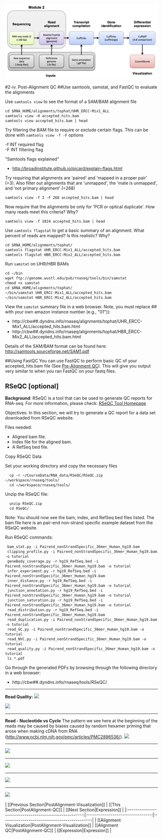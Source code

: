 ![RNA-seq Flowchart - Module 3](Images/RNA-seq_Flowchart3.png)

#2-iv. Post-Alignment QC
##Use samtools, samstat, and FastQC to evaluate the alignments

Use `samtools view` to see the format of a SAM/BAM alignment file

	cd $RNA_HOME/alignments/tophat/UHR_ERCC-Mix1_ALL
	samtools view -H accepted_hits.bam
	samtools view accepted_hits.bam | head
	
Try filtering the BAM file to require or exclude certain flags. This can be done with `samtools view -f -F` options

 -f INT   required flag  
 -F INT   filtering flag  

"Samtools flags explained"
* http://broadinstitute.github.io/picard/explain-flags.html

Try requiring that alignments are 'paired' and 'mapped in a proper pair' (=3). Also filter out alignments that are 'unmapped', the 'mate is unmapped', and 'not primary alignment' (=268)

	samtools view -f 3 -F 268 accepted_hits.bam | head
	
Now require that the alignments be only for 'PCR or optical duplicate'. How many reads meet this criteria? Why?

	samtools view -f 1024 accepted_hits.bam | head
	
Use `samtools flagstat` to get a basic summary of an alignment.  What percent of reads are mapped? Is this realistic? Why?

	cd $RNA_HOME/alignments/tophat/
	samtools flagstat UHR_ERCC-Mix1_ALL/accepted_hits.bam
	samtools flagstat HBR_ERCC-Mix2_ALL/accepted_hits.bam
	
Run `samstat` on UHR/HBR BAMs

	cd ~/bin
	wget ftp://genome.wustl.edu/pub/rnaseq/tools/bin/samstat
	chmod +x samstat
	cd $RNA_HOME/alignments/tophat/
	~/bin/samstat UHR_ERCC-Mix1_ALL/accepted_hits.bam
	~/bin/samstat HBR_ERCC-Mix2_ALL/accepted_hits.bam
	
View the `samstat` summary file in a web browser. Note, you must replace ## with your own amazon instance number (e.g., "01")):  
* http://cbw##.dyndns.info/rnaseq/alignments/tophat/UHR_ERCC-Mix1_ALL/accepted_hits.bam.html 
* http://cbw##.dyndns.info/rnaseq/alignments/tophat/HBR_ERCC-Mix2_ALL/accepted_hits.bam.html

Details of the SAM/BAM format can be found here:  
http://samtools.sourceforge.net/SAM1.pdf

##Using FastQC
You can use FastQC to perform basic QC of your accepted_hits.bam file (See [Pre-Alignment QC](https://github.com/griffithlab/rnaseq_tutorial/wiki/PreAlignment-QC)). This will give you output very similar to when you ran FastQC on your fastq files. 


## RSeQC [optional]

**Background**: RSeQC is a tool that can be used to generate QC reports for RNA-seq. For more information, please check: [RSeQC Tool Homepage](http://rseqc.sourceforge.net/)

Objectives: In this section, we will try to generate a QC report for a data set downloaded from RSeQC website. 

Files needed:

- Aligned bam file.
- Index file for the aligned bam.
- A RefSeq bed file.

Copy RSeQC Data  


Set your working directory and copy the necessary files

      cp -r ~/CourseData/RNA_data/RSeQC/RSeQC.zip ~/workspace/rnaseq/tools/
      cd ~/workspace/rnaseq/tools/

Unzip the RSeQC file:    

      unzip RSeQC.zip
      cd RSeQC/
Note: You should now see the bam, index, and RefSeq bed files listed.  The bam file here is an pair-end non-strand specific example dataset from the RSeQC website.

Run RSeQC commands:    

     bam_stat.py -i Pairend_nonStrandSpecific_36mer_Human_hg19.bam
     clipping_profile.py -i Pairend_nonStrandSpecific_36mer_Human_hg19.bam -o tutorial
     geneBody_coverage.py -r hg19_RefSeq.bed -i Pairend_nonStrandSpecific_36mer_Human_hg19.bam -o tutorial
     infer_experiment.py -r hg19_RefSeq.bed -i Pairend_nonStrandSpecific_36mer_Human_hg19.bam
     inner_distance.py -r hg19_RefSeq.bed -i Pairend_nonStrandSpecific_36mer_Human_hg19.bam -o tutorial
     junction_annotation.py -r hg19_RefSeq.bed -i Pairend_nonStrandSpecific_36mer_Human_hg19.bam -o tutorial
     junction_saturation.py -r hg19_RefSeq.bed -i Pairend_nonStrandSpecific_36mer_Human_hg19.bam -o tutorial
     read_distribution.py -r hg19_RefSeq.bed -i Pairend_nonStrandSpecific_36mer_Human_hg19.bam
     read_duplication.py -i Pairend_nonStrandSpecific_36mer_Human_hg19.bam -o tutorial
     read_GC.py -i Pairend_nonStrandSpecific_36mer_Human_hg19.bam -o tutorial
     read_NVC.py -i Pairend_nonStrandSpecific_36mer_Human_hg19.bam -o tutorial
     read_quality.py -i Pairend_nonStrandSpecific_36mer_Human_hg19.bam -o tutorial
     ls *.pdf

Go through the generated PDFs by browsing through the following directory in a web browser:    

* http://cbw##.dyndns.info/rnaseq/tools/RSeQC/

-------
**Read Quality:**
![](https://raw.githubusercontent.com/wiki/griffithlab/rnaseq_tutorial/LectureFiles/cbw/2015/rseqc1.png)    

![](https://raw.githubusercontent.com/wiki/griffithlab/rnaseq_tutorial/LectureFiles/cbw/2015/rseqc2.png)    

-------
**Read - Nucleotide vs Cycle**
The pattern we see here at the beginning of the reads may be caused by biases caused by random hexamer priming that arose when making cDNA from RNA (http://www.ncbi.nlm.nih.gov/pmc/articles/PMC2896536/).
![](https://raw.githubusercontent.com/wiki/griffithlab/rnaseq_tutorial/LectureFiles/cbw/2015/rseqc3.png)     

-------
![](https://raw.githubusercontent.com/wiki/griffithlab/rnaseq_tutorial/LectureFiles/cbw/2015/rseqc4.png)    

-------
![](https://raw.githubusercontent.com/wiki/griffithlab/rnaseq_tutorial/LectureFiles/cbw/2015/rseqc5.png)    

-------
![](https://raw.githubusercontent.com/wiki/griffithlab/rnaseq_tutorial/LectureFiles/cbw/2015/rseqc6.png)    

-------
![](https://raw.githubusercontent.com/wiki/griffithlab/rnaseq_tutorial/LectureFiles/cbw/2015/rseqc7.png)     



| [[Previous Section|PostAlignment-Visualization]]        | [[This Section|PostAlignment-QC]] | [[Next Section|Expression]]      |
|:-------------------------------------------------------:|:---------------------------------:|:---------------------------------------------:|
| [[Alignment Visualization|PostAlignment-Visualization]] | [[Alignment QC|PostAlignment-QC]] | [[Expression|Expression]] |
	
